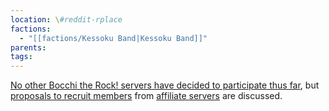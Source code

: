 ```yaml
---
location: \#reddit-rplace
factions:
  - "[[factions/Kessoku Band|Kessoku Band]]"
parents: 
tags: 
---
```

[No other Bocchi the Rock! servers have decided to participate thus far](https://discord.com/channels/1093664259273130084/1131230952119615600/1131451425231228948), but [proposals to recruit members](https://discord.com/channels/1093664259273130084/1131230952119615600/1131451576045809724) from [affiliate servers](https://discord.com/channels/1093664259273130084/1096190772442832977) are discussed.
